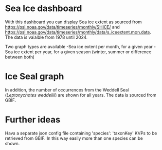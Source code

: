 # Sea Ice dashboard

With this dashboard you can display Sea ice extent as sourced from https://psl.noaa.gov/data/timeseries/monthly/SHICE/ and https://psl.noaa.gov/data/timeseries/monthly/data/s_iceextent.mon.data. The data is vaialble from 1978 until 2024.

Two graph types are available
-Sea ice extent per month, for a given year
-Sea ice extent per year, for a given season (winter, summer or difference between both)

# Ice Seal graph

In addition, the number of occurrences from the Weddell Seal (*Leptonychotes weddellii*) are shown for all years. The data is sourced from GBIF.

# Further ideas

Hava a separate json config file containing 'species': 'taxonKey' KVPs to be retrieved from GBIF. In this way easily more than one species can be shown. 
